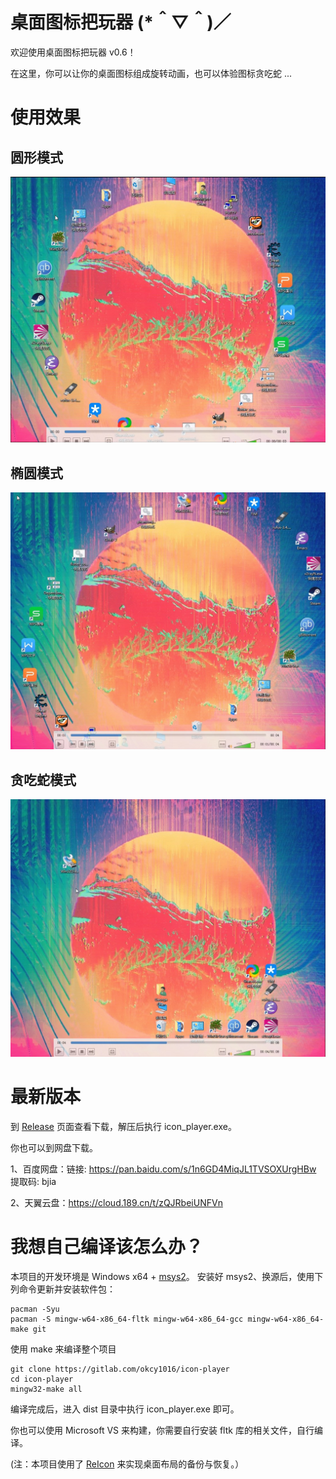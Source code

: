 # 桌面图标把玩器 (*＾▽＾)／
欢迎使用桌面图标把玩器 v0.6！

在这里，你可以让你的桌面图标组成旋转动画，也可以体验图标贪吃蛇 ...

# 使用效果
## 圆形模式
![Alt text](screenshots/circle_mode.jpg?raw=true)
## 椭圆模式
![Alt text](screenshots/ellipse_mode.jpg?raw=true)
## 贪吃蛇模式
![Alt text](screenshots/snake_game_mode.jpg?raw=true)

# 最新版本
到 [Release](https://github.com/okcy1016/icon-player/releases) 页面查看下载，解压后执行 icon_player.exe。

你也可以到网盘下载。

1、百度网盘：链接: https://pan.baidu.com/s/1n6GD4MiqJL1TVSOXUrgHBw 提取码: bjia

2、天翼云盘：https://cloud.189.cn/t/zQJRbeiUNFVn

# 我想自己编译该怎么办？
本项目的开发环境是 Windows x64 + [msys2](https://www.msys2.org/)。
安装好 msys2、换源后，使用下列命令更新并安装软件包：
```shell
pacman -Syu
pacman -S mingw-w64-x86_64-fltk mingw-w64-x86_64-gcc mingw-w64-x86_64-make git
```

使用 make 来编译整个项目
```shell
git clone https://gitlab.com/okcy1016/icon-player
cd icon-player
mingw32-make all
```

编译完成后，进入 dist 目录中执行 icon_player.exe 即可。


你也可以使用 Microsoft VS 来构建，你需要自行安装 fltk 库的相关文件，自行编译。

(注：本项目使用了 [ReIcon](https://www.sordum.org/8366/reicon-v1-9-restore-desktop-icon-layouts/) 来实现桌面布局的备份与恢复。）
